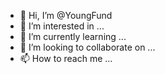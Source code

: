 - 👋 Hi, I’m @YoungFund
- 👀 I’m interested in ...
- 🌱 I’m currently learning ...
- 💞️ I’m looking to collaborate on ...
- 📫 How to reach me ...

<!---
YoungFund/YoungFund is a ✨ special ✨ repository because its `README.md` (this file) appears on your GitHub profile.
You can click the Preview link to take a look at your changes.
--->
